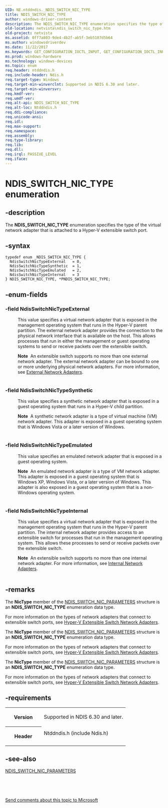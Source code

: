 ```yaml
---
UID: NE.ntddndis._NDIS_SWITCH_NIC_TYPE
title: NDIS_SWITCH_NIC_TYPE
author: windows-driver-content
description: The NDIS_SWITCH_NIC_TYPE enumeration specifies the type of the virtual network adapter that is attached to a Hyper-V extensible switch port.
old-location: netvista\ndis_switch_nic_type.htm
old-project: netvista
ms.assetid: 0ff7a803-9de4-4b2f-ab5f-3eb5107d5b64
ms.author: windowsdriverdev
ms.date: 11/22/2017
ms.keywords: GET_CONFIGURATION_IOCTL_INPUT, GET_CONFIGURATION_IOCTL_INPUT, *PGET_CONFIGURATION_IOCTL_INPUT
ms.prod: windows-hardware
ms.technology: windows-devices
ms.topic: enum
req.header: ntddndis.h
req.include-header: Ndis.h
req.target-type: Windows
req.target-min-winverclnt: Supported in NDIS 6.30 and later.
req.target-min-winversvr: 
req.kmdf-ver: 
req.umdf-ver: 
req.alt-api: NDIS_SWITCH_NIC_TYPE
req.alt-loc: Ntddndis.h
req.ddi-compliance: 
req.unicode-ansi: 
req.idl: 
req.max-support: 
req.namespace: 
req.assembly: 
req.type-library: 
req.lib: 
req.dll: 
req.irql: PASSIVE_LEVEL
req.iface: 
---
```


# NDIS_SWITCH_NIC_TYPE enumeration



## -description
<p>The <b>NDIS_SWITCH_NIC_TYPE</b> enumeration specifies the type of the virtual network adapter that is attached to a Hyper-V extensible switch port.

</p>


## -syntax

````
typedef enum _NDIS_SWITCH_NIC_TYPE { 
  NdisSwitchNicTypeExternal   = 0,
  NdisSwitchNicTypeSynthetic  = 1,
  NdisSwitchNicTypeEmulated   = 2,
  NdisSwitchNicTypeInternal   = 3
} NDIS_SWITCH_NIC_TYPE, *PNDIS_SWITCH_NIC_TYPE;
````


## -enum-fields
<dl>

### -field <a id="NdisSwitchNicTypeExternal"></a><a id="ndisswitchnictypeexternal"></a><a id="NDISSWITCHNICTYPEEXTERNAL"></a><b>NdisSwitchNicTypeExternal</b>

<dd>
<p>This value specifies a virtual network adapter that is exposed in the management operating system that runs in the Hyper-V parent partition. The external network adapter provides the connection to the  physical network interface that is available on the host. This allows processes that run in either the management or guest operating systems to send or receive packets over the extensible switch.</p>
<div class="alert"><b>Note</b>  An extensible switch supports no more than one external network adapter. The external network adapter can be bound to one or more underlying physical network adapters. For more information, see <a href="NULL">External Network Adapters</a>.</div>
<div> </div>
</dd>

### -field <a id="NdisSwitchNicTypeSynthetic"></a><a id="ndisswitchnictypesynthetic"></a><a id="NDISSWITCHNICTYPESYNTHETIC"></a><b>NdisSwitchNicTypeSynthetic</b>

<dd>
<p>This value specifies a synthetic network adapter that is exposed in a guest operating system that runs in a Hyper-V child partition.</p>
<div class="alert"><b>Note</b>  A synthetic network adapter is a type of virtual machine (VM) network adapter. This adapter is exposed in a guest operating system that is Windows Vista or a later version of Windows.</div>
<div> </div>
</dd>

### -field <a id="NdisSwitchNicTypeEmulated"></a><a id="ndisswitchnictypeemulated"></a><a id="NDISSWITCHNICTYPEEMULATED"></a><b>NdisSwitchNicTypeEmulated</b>

<dd>
<p>This value specifies an emulated network adapter that is exposed in a guest operating system.</p>
<div class="alert"><b>Note</b>  An emulated network adapter is a type of VM network adapter. This adapter is exposed in a guest operating system that is Windows XP, Windows Vista, or a later version of Windows. This adapter is also exposed in a guest operating system that is a non-Windows operating system.</div>
<div> </div>
</dd>

### -field <a id="NdisSwitchNicTypeInternal"></a><a id="ndisswitchnictypeinternal"></a><a id="NDISSWITCHNICTYPEINTERNAL"></a><b>NdisSwitchNicTypeInternal</b>

<dd>
<p>This value specifies a virtual network adapter that is exposed in the management operating system that runs in the Hyper-V parent partition. The internal network adapter provides access to an extensible switch for processes that run in the management operating system. This allows these processes to send or receive packets over the extensible switch.</p>
<div class="alert"><b>Note</b>  An extensible switch supports no more than one internal network adapter. For more information, see <a href="NULL">Internal Network Adapters</a>.</div>
<div> </div>
</dd>
</dl>

## -remarks
<p>The <b>NicType</b> member of the <a href="https://msdn.microsoft.com/library/windows/hardware/hh598215">NDIS_SWITCH_NIC_PARAMETERS</a> structure is an <b>NDIS_SWITCH_NIC_TYPE</b> enumeration data type. 

</p>

<p>For more information on the types of network adapters that connect to extensible switch ports, see <a href="NULL">Hyper-V Extensible Switch Network Adapters</a>.

</p>

<p>The <b>NicType</b> member of the <a href="https://msdn.microsoft.com/library/windows/hardware/hh598215">NDIS_SWITCH_NIC_PARAMETERS</a> structure is an <b>NDIS_SWITCH_NIC_TYPE</b> enumeration data type. 

</p>

<p>For more information on the types of network adapters that connect to extensible switch ports, see <a href="NULL">Hyper-V Extensible Switch Network Adapters</a>.

</p>

<p>The <b>NicType</b> member of the <a href="https://msdn.microsoft.com/library/windows/hardware/hh598215">NDIS_SWITCH_NIC_PARAMETERS</a> structure is an <b>NDIS_SWITCH_NIC_TYPE</b> enumeration data type. 

</p>

<p>For more information on the types of network adapters that connect to extensible switch ports, see <a href="NULL">Hyper-V Extensible Switch Network Adapters</a>.

</p>

## -requirements
<table>
<tr>
<th width="30%">
<p>Version</p>
</th>
<td width="70%">
<p>Supported in NDIS 6.30 and later.</p>
</td>
</tr>
<tr>
<th width="30%">
<p>Header</p>
</th>
<td width="70%">
<dl>
<dt>Ntddndis.h (include Ndis.h)</dt>
</dl>
</td>
</tr>
</table>

## -see-also
<dl>
<dt><b></b></dt>
<dt>
<a href="https://msdn.microsoft.com/library/windows/hardware/hh598215">NDIS_SWITCH_NIC_PARAMETERS</a>
</dt>
</dl>
<p> </p>
<p> </p>
<p><a href="mailto:wsddocfb@microsoft.com?subject=Documentation%20feedback [netvista\netvista]:%20NDIS_SWITCH_NIC_TYPE enumeration%20 RELEASE:%20(11/22/2017)&amp;body=%0A%0APRIVACY STATEMENT%0A%0AWe use your feedback to improve the documentation. We don't use your email address for any other purpose, and we'll remove your email address from our system after the issue that you're reporting is fixed. While we're working to fix this issue, we might send you an email message to ask for more info. Later, we might also send you an email message to let you know that we've addressed your feedback.%0A%0AFor more info about Microsoft's privacy policy, see http://privacy.microsoft.com/en-us/default.aspx." title="Send comments about this topic to Microsoft">Send comments about this topic to Microsoft</a></p>
